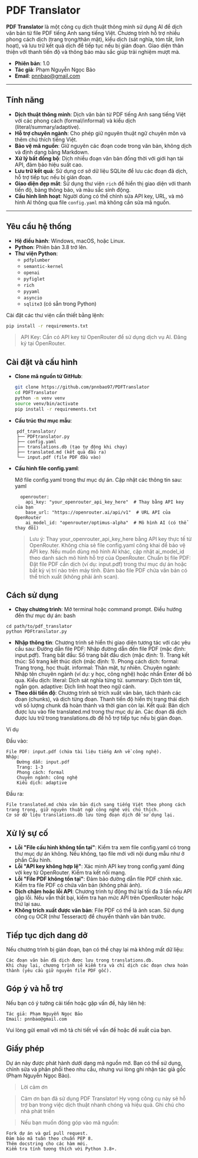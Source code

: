 # PDF Translator

**PDF Translator** là một công cụ dịch thuật thông minh sử dụng AI để dịch văn bản từ file PDF tiếng Anh sang tiếng Việt. Chương trình hỗ trợ nhiều phong cách dịch (trang trọng/thân mật), kiểu dịch (sát nghĩa, tóm tắt, linh hoạt), và lưu trữ kết quả dịch để tiếp tục nếu bị gián đoạn. Giao diện thân thiện với thanh tiến độ và thông báo màu sắc giúp trải nghiệm mượt mà.

- **Phiên bản**: 1.0
- **Tác giả**: Phạm Nguyễn Ngọc Bảo
- **Email**: [pnnbao@gmail.com](mailto:pnnbao@gmail.com)

---

## Tính năng

- **Dịch thuật thông minh**: Dịch văn bản từ PDF tiếng Anh sang tiếng Việt với các phong cách (formal/informal) và kiểu dịch (literal/summary/adaptive).
- **Hỗ trợ chuyên ngành**: Cho phép giữ nguyên thuật ngữ chuyên môn và thêm chú thích tiếng Việt.
- **Bảo vệ mã nguồn**: Giữ nguyên các đoạn code trong văn bản, không dịch và định dạng bằng Markdown.
- **Xử lý bất đồng bộ**: Dịch nhiều đoạn văn bản đồng thời với giới hạn tải API, đảm bảo hiệu suất cao.
- **Lưu trữ kết quả**: Sử dụng cơ sở dữ liệu SQLite để lưu các đoạn đã dịch, hỗ trợ tiếp tục nếu bị gián đoạn.
- **Giao diện đẹp mắt**: Sử dụng thư viện `rich` để hiển thị giao diện với thanh tiến độ, bảng thông báo, và màu sắc sinh động.
- **Cấu hình linh hoạt**: Người dùng có thể chỉnh sửa API key, URL, và mô hình AI thông qua file `config.yaml` mà không cần sửa mã nguồn.

---

## Yêu cầu hệ thống

- **Hệ điều hành**: Windows, macOS, hoặc Linux.
- **Python**: Phiên bản 3.8 trở lên.
- **Thư viện Python**:
  - `pdfplumber`
  - `semantic-kernel`
  - `openai`
  - `pyfiglet`
  - `rich`
  - `pyyaml`
  - `asyncio`
  - `sqlite3` (có sẵn trong Python)

Cài đặt các thư viện cần thiết bằng lệnh:

```bash
pip install -r requirements.txt
```

> API Key: Cần có API key từ OpenRouter để sử dụng dịch vụ AI. Đăng ký tại OpenRouter.

## Cài đặt và cấu hình

- **Clone mã nguồn từ GitHub**:
     ```bash
     git clone https://github.com/pnnbao97/PDFTranslator
     cd PDFTranslator
     python -m venv venv
     source venv/bin/activate
     pip install -r requirements.txt

- **Cấu trúc thư mục mẫu**:
```
    pdf_translator/
    ├── PDFtranslator.py
    ├── config.yaml
    ├── translations.db (tạo tự động khi chạy)
    ├── translated.md (kết quả đầu ra)
    └── input.pdf (file PDF đầu vào)
```
- **Cấu hình file config.yaml**:

    Mở file config.yaml trong thư mục dự án.
    Cập nhật các thông tin sau:
    yaml

        openrouter:
          api_key: "your_openrouter_api_key_here"  # Thay bằng API key của bạn
          base_url: "https://openrouter.ai/api/v1"  # URL API của OpenRouter
          ai_model_id: "openrouter/optimus-alpha"  # Mô hình AI (có thể thay đổi)
    > Lưu ý:
            Thay your_openrouter_api_key_here bằng API key thực tế từ OpenRouter.
            Không chia sẻ file config.yaml công khai để bảo vệ API key.
            Nếu muốn dùng mô hình AI khác, cập nhật ai_model_id theo danh sách mô hình hỗ trợ của OpenRouter.
    Chuẩn bị file PDF:
        Đặt file PDF cần dịch (ví dụ: input.pdf) trong thư mục dự án hoặc bất kỳ vị trí nào trên máy tính.
        Đảm bảo file PDF chứa văn bản có thể trích xuất (không phải ảnh scan).

## Cách sử dụng

- **Chạy chương trình**:
        Mở terminal hoặc command prompt.
        Điều hướng đến thư mục dự án:
        bash
```
cd path/to/pdf_translator
python PDFtranslator.py
```
- **Nhập thông tin**: Chương trình sẽ hiển thị giao diện tương tác với các yêu cầu sau:
        Đường dẫn file PDF: Nhập đường dẫn đến file PDF (mặc định: input.pdf).
        Trang bắt đầu: Số trang bắt đầu dịch (mặc định: 1).
        Trang kết thúc: Số trang kết thúc dịch (mặc định: 1).
        Phong cách dịch:
            formal: Trang trọng, học thuật.
            informal: Thân mật, tự nhiên.
        Chuyên ngành: Nhập tên chuyên ngành (ví dụ: y học, công nghệ) hoặc nhấn Enter để bỏ qua.
        Kiểu dịch:
            literal: Dịch sát nghĩa từng từ.
            summary: Dịch tóm tắt, ngắn gọn.
            adaptive: Dịch linh hoạt theo ngữ cảnh.
- **Theo dõi tiến độ**:
        Chương trình sẽ trích xuất văn bản, tách thành các đoạn (chunks), và dịch từng đoạn.
        Thanh tiến độ hiển thị trạng thái dịch với số lượng chunk đã hoàn thành và thời gian còn lại.
    Kết quả:
        Bản dịch được lưu vào file translated.md trong thư mục dự án.
        Các đoạn đã dịch được lưu trữ trong translations.db để hỗ trợ tiếp tục nếu bị gián đoạn.

Ví dụ

Đầu vào:

    File PDF: input.pdf (chứa tài liệu tiếng Anh về công nghệ).
    Nhập:
        Đường dẫn: input.pdf
        Trang: 1-3
        Phong cách: formal
        Chuyên ngành: công nghệ
        Kiểu dịch: adaptive

Đầu ra:

    File translated.md chứa văn bản dịch sang tiếng Việt theo phong cách trang trọng, giữ nguyên thuật ngữ công nghệ với chú thích.
    Cơ sở dữ liệu translations.db lưu từng đoạn dịch để sử dụng lại.

## Xử lý sự cố

- **Lỗi "File cấu hình không tồn tại"**:
        Kiểm tra xem file config.yaml có trong thư mục dự án không.
        Nếu không, tạo file mới với nội dung mẫu như ở phần Cấu hình.
- **Lỗi "API key không hợp lệ"**:
        Xác minh API key trong config.yaml đúng với key từ OpenRouter.
        Kiểm tra kết nối mạng.
- **Lỗi "File PDF không tồn tại"**:
        Đảm bảo đường dẫn file PDF chính xác.
        Kiểm tra file PDF có chứa văn bản (không phải ảnh).
- **Dịch chậm hoặc lỗi API**:
        Chương trình tự động thử lại tối đa 3 lần nếu API gặp lỗi.
        Nếu vẫn thất bại, kiểm tra hạn mức API trên OpenRouter hoặc thử lại sau.
- **Không trích xuất được văn bản**:
        File PDF có thể là ảnh scan. Sử dụng công cụ OCR (như Tesseract) để chuyển thành văn bản trước.

## Tiếp tục dịch dang dở

Nếu chương trình bị gián đoạn, bạn có thể chạy lại mà không mất dữ liệu:

    Các đoạn văn bản đã dịch được lưu trong translations.db.
    Khi chạy lại, chương trình sẽ kiểm tra và chỉ dịch các đoạn chưa hoàn thành (yêu cầu giữ nguyên file PDF gốc).

## Góp ý và hỗ trợ

Nếu bạn có ý tưởng cải tiến hoặc gặp vấn đề, hãy liên hệ:

    Tác giả: Phạm Nguyễn Ngọc Bảo
    Email: pnnbao@gmail.com

Vui lòng gửi email với mô tả chi tiết về vấn đề hoặc đề xuất của bạn.
## Giấy phép

Dự án này được phát hành dưới dạng mã nguồn mở. Bạn có thể sử dụng, chỉnh sửa và phân phối theo nhu cầu, nhưng vui lòng ghi nhận tác giả gốc (Phạm Nguyễn Ngọc Bảo).
>Lời cảm ơn

>Cảm ơn bạn đã sử dụng PDF Translator! Hy vọng công cụ này sẽ hỗ trợ bạn trong việc dịch thuật nhanh chóng và hiệu quả.
Ghi chú cho nhà phát triển

>Nếu bạn muốn đóng góp vào mã nguồn:

    Fork dự án và gửi pull request.
    Đảm bảo mã tuân theo chuẩn PEP 8.
    Thêm docstring cho các hàm mới.
    Kiểm tra tính tương thích với Python 3.8+.
